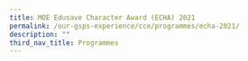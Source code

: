 ```yaml
---
title: MOE Edusave Character Award (ECHA) 2021
permalink: /our-gsps-experience/cce/programmes/echa-2021/
description: ""
third_nav_title: Programmes
---
```


